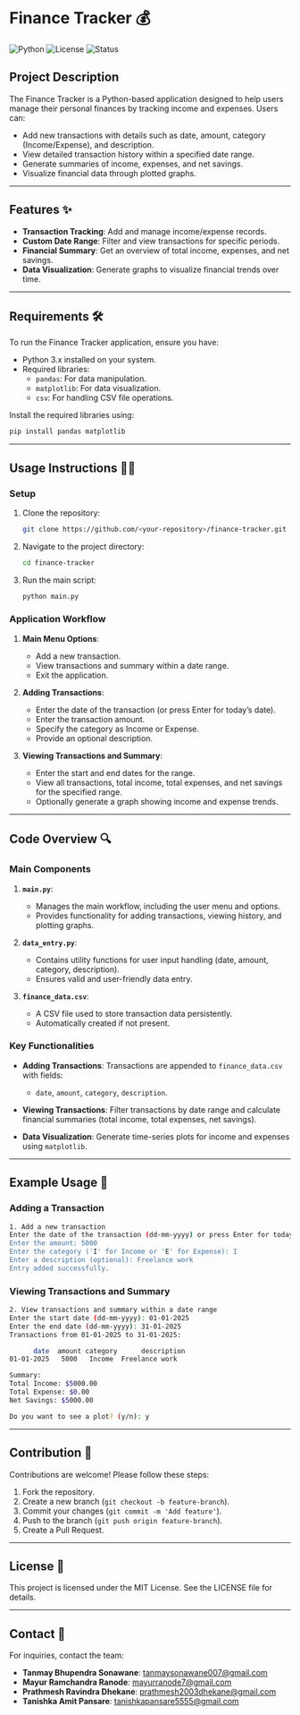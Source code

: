 # Finance Tracker 💰

![Python](https://img.shields.io/badge/Python-3.12.3-blue?style=for-the-badge)
![License](https://img.shields.io/badge/License-MIT-green?style=for-the-badge)
![Status](https://img.shields.io/badge/Status-Active-brightgreen?style=for-the-badge)

## Project Description
The Finance Tracker is a Python-based application designed to help users manage their personal finances by tracking income and expenses. Users can:

- Add new transactions with details such as date, amount, category (Income/Expense), and description.
- View detailed transaction history within a specified date range.
- Generate summaries of income, expenses, and net savings.
- Visualize financial data through plotted graphs.

---

## Features ✨
- **Transaction Tracking**: Add and manage income/expense records.
- **Custom Date Range**: Filter and view transactions for specific periods.
- **Financial Summary**: Get an overview of total income, expenses, and net savings.
- **Data Visualization**: Generate graphs to visualize financial trends over time.

---

## Requirements 🛠️
To run the Finance Tracker application, ensure you have:

- Python 3.x installed on your system.
- Required libraries:
  - `pandas`: For data manipulation.
  - `matplotlib`: For data visualization.
  - `csv`: For handling CSV file operations.

Install the required libraries using:
```bash
pip install pandas matplotlib
```

---

## Usage Instructions 🏃‍♂️

### Setup
1. Clone the repository:
   ```bash
   git clone https://github.com/<your-repository>/finance-tracker.git
   ```
2. Navigate to the project directory:
   ```bash
   cd finance-tracker
   ```

3. Run the main script:
   ```bash
   python main.py
   ```

### Application Workflow
1. **Main Menu Options**:
   - Add a new transaction.
   - View transactions and summary within a date range.
   - Exit the application.

2. **Adding Transactions**:
   - Enter the date of the transaction (or press Enter for today’s date).
   - Enter the transaction amount.
   - Specify the category as Income or Expense.
   - Provide an optional description.

3. **Viewing Transactions and Summary**:
   - Enter the start and end dates for the range.
   - View all transactions, total income, total expenses, and net savings for the specified range.
   - Optionally generate a graph showing income and expense trends.

---

## Code Overview 🔍

### Main Components
1. **`main.py`**:
   - Manages the main workflow, including the user menu and options.
   - Provides functionality for adding transactions, viewing history, and plotting graphs.

2. **`data_entry.py`**:
   - Contains utility functions for user input handling (date, amount, category, description).
   - Ensures valid and user-friendly data entry.

3. **`finance_data.csv`**:
   - A CSV file used to store transaction data persistently.
   - Automatically created if not present.

### Key Functionalities
- **Adding Transactions**:
   Transactions are appended to `finance_data.csv` with fields:
   - `date`, `amount`, `category`, `description`.

- **Viewing Transactions**:
   Filter transactions by date range and calculate financial summaries (total income, total expenses, net savings).

- **Data Visualization**:
   Generate time-series plots for income and expenses using `matplotlib`.

---

## Example Usage 🧪

### Adding a Transaction
```bash
1. Add a new transaction
Enter the date of the transaction (dd-mm-yyyy) or press Enter for today's date: 01-01-2025
Enter the amount: 5000
Enter the category ('I' for Income or 'E' for Expense): I
Enter a description (optional): Freelance work
Entry added successfully.
```

### Viewing Transactions and Summary
```bash
2. View transactions and summary within a date range
Enter the start date (dd-mm-yyyy): 01-01-2025
Enter the end date (dd-mm-yyyy): 31-01-2025
Transactions from 01-01-2025 to 31-01-2025:

      date  amount category      description
01-01-2025   5000   Income  Freelance work

Summary:
Total Income: $5000.00
Total Expense: $0.00
Net Savings: $5000.00

Do you want to see a plot? (y/n): y
```

---

## Contribution 🤝
Contributions are welcome! Please follow these steps:

1. Fork the repository.
2. Create a new branch (`git checkout -b feature-branch`).
3. Commit your changes (`git commit -m 'Add feature'`).
4. Push to the branch (`git push origin feature-branch`).
5. Create a Pull Request.

---

## License 📜
This project is licensed under the MIT License. See the LICENSE file for details.

---

## Contact 📧
For inquiries, contact the team:
- **Tanmay Bhupendra Sonawane**: [tanmaysonawane007@gmail.com](mailto:tanmaysonawane007@gmail.com)
- **Mayur Ramchandra Ranode**: [mayurranode7@gmail.com](mailto:mayurranode7@gmail.com)
- **Prathmesh Ravindra Dhekane**: [prathmesh2003dhekane@gmail.com](mailto:prathmesh2003dhekane@gmail.com)
- **Tanishka Amit Pansare**: [tanishkapansare5555@gmail.com](mailto:tanishkapansare5555@gmail.com)

